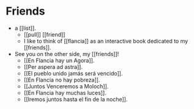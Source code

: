 # Friends

- a [[list]].
  - [[pull]] [[friend]]
  - I like to think of [[flancia]] as an interactive book dedicated to my [[friends]].
- See you on the other side, my [[friends]]!
  - [[En Flancia hay un Agora]]. 
  - [[Per aspera ad astra]]. 
  - [[El pueblo unido jamás será vencido]]. 
  - [[En Flancia no hay pobreza]].
  - [[Juntos Venceremos a Moloch]].
  - [[En Flancia hay muchas luces]].
  - [[Iremos juntos hasta el fin de la noche]].

